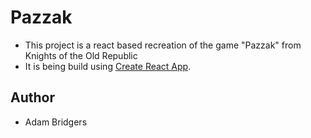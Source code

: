 # Pazzak
- This project is a react based recreation of the game "Pazzak" from Knights of the Old Republic
- It is being build using [Create React App](https://github.com/facebookincubator/create-react-app).

## Author
- Adam Bridgers
